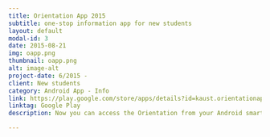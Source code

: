 ```yaml
---
title: Orientation App 2015
subtitle: one-stop information app for new students
layout: default
modal-id: 3
date: 2015-08-21
img: oapp.png
thumbnail: oapp.png
alt: image-alt
project-date: 6/2015 -
client: New students
category: Android App - Info
link: https://play.google.com/store/apps/details?id=kaust.orientationapp&hl=en
linktag: Google Play
description: Now you can access the Orientation from your Android smartphone! The Orientation app is designed by students, and includes the following useful tools and more. Calendar of events, list of important phone contacts, interactive maps and bus schedules. Just go to the Google Play Store and search for "KAUST Orientation 2015".

---
```

